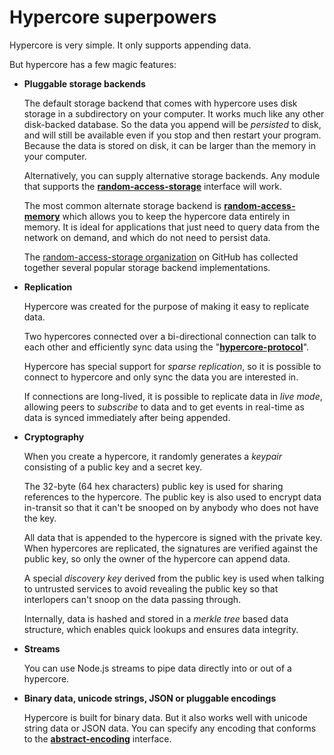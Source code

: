 # Hypercore superpowers

Hypercore is very simple. It only supports appending data.

But hypercore has a few magic features:

* **Pluggable storage backends**

  The default storage backend that comes with hypercore uses disk storage
  in a subdirectory on your computer. It works much like any other disk-backed
  database. So the data you append will be *persisted* to disk, and will still
  be available even if you stop and then restart your program. Because the data
  is stored on disk, it can be larger than the memory in your computer.

  Alternatively, you can supply alternative storage backends. Any module that
  supports the
  **[random-access-storage](https://github.com/random-access-storage/random-access-storage)**
  interface will work.

  The most common alternate storage backend is
  **[random-access-memory](https://github.com/random-access-storage/random-access-memory)**
  which allows you to keep the hypercore data entirely in memory. It is ideal
  for applications that just need to query data from the network on demand, and
  which do not need to persist data.

  The [random-access-storage
  organization](https://github.com/random-access-storage) on GitHub has
  collected together several popular storage backend implementations.

* **Replication**

  Hypercore was created for the purpose of making it easy to replicate data.

  Two hypercores connected over a bi-directional connection can talk to each
  other and efficiently sync data using the
  "**[hypercore-protocol](https://github.com/mafintosh/hypercore-protocol)**".

  Hypercore has special support for *sparse replication*, so it is possible to
  connect to hypercore and only sync the data you are interested in.

  If connections are long-lived, it is possible to replicate data in *live
  mode*, allowing peers to *subscribe* to data and to get events in real-time
  as data is synced immediately after being appended.

* **Cryptography**

  When you create a hypercore, it randomly generates a *keypair* consisting of
  a public key and a secret key.

  The 32-byte (64 hex characters) public key is used for sharing references to
  the hypercore. The public key is also used to encrypt data in-transit so that
  it can't be snooped on by anybody who does not have the key.

  All data that is appended to the hypercore is signed with the private key.
  When hypercores are replicated, the signatures are verified against the
  public key, so only the owner of the hypercore can append data.

  A special *discovery key* derived from the public key is used when
  talking to untrusted services to avoid revealing the public key so that
  interlopers can't snoop on the data passing through.

  Internally, data is hashed and stored in a *merkle tree* based data structure,
  which enables quick lookups and ensures data integrity.

* **Streams**

  You can use Node.js streams to pipe data directly into or out of a hypercore.

* **Binary data, unicode strings, JSON or pluggable encodings**

  Hypercore is built for binary data. But it also works well with unicode
  string data or JSON data. You can specify any encoding that conforms to the
  **[abstract-encoding](https://github.com/mafintosh/abstract-encoding)**
  interface.
